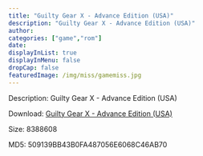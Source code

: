 ```yaml
---
title: "Guilty Gear X - Advance Edition (USA)"
description: "Guilty Gear X - Advance Edition (USA)"
author: 
categories: ["game","rom"]
date: 
displayInList: true
displayInMenu: false
dropCap: false
featuredImage: /img/miss/gamemiss.jpg
---
```


Description: Guilty Gear X - Advance Edition (USA)

Download: <a style="text-decoration:underline;" href="https://mega.nz/#!meASTA7S!L8hGQdiQrxr0tgpoXDbVrR9DelE7z3619GJGDy4ksGs" target = "_blank" rel = "nofollow" > Guilty Gear X - Advance Edition (USA)</a>

Size: 8388608

MD5: 509139BB43B0FA487056E6068C46AB70

